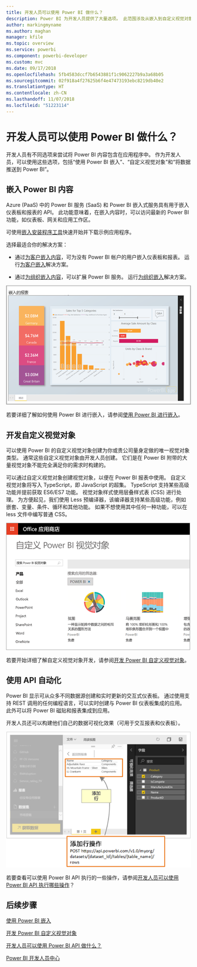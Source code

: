 ```yaml
---
title: 开发人员可以使用 Power BI 做什么？
description: Power BI 为开发人员提供了大量选项。 此范围涉及从嵌入到自定义视觉对象到流式处理数据集。
author: markingmyname
ms.author: maghan
manager: kfile
ms.topic: overview
ms.service: powerbi
ms.component: powerbi-developer
ms.custom: mvc
ms.date: 09/17/2018
ms.openlocfilehash: 5fb4583dccf7b6543881f1c9062227b9a3a68b05
ms.sourcegitcommit: 02f918a4f27625b6f4e47473193ebc8219db40e2
ms.translationtype: HT
ms.contentlocale: zh-CN
ms.lasthandoff: 11/07/2018
ms.locfileid: "51223114"
---
```

# <a name="what-can-developers-do-with-power-bi"></a>开发人员可以使用 Power BI 做什么？

开发人员有不同选项来尝试将 Power BI 内容包含在应用程序中。 作为开发人员，可以使用这些选项，包括“使用 Power BI 嵌入”、“自定义视觉对象”和“将数据推送到 Power BI”。

## <a name="embedding-power-bi-content"></a>嵌入 Power BI 内容

Azure (PaaS) 中的 Power BI 服务 (SaaS) 和 Power BI 嵌入式服务具有用于嵌入仪表板和报表的 API。 此功能意味着，在嵌入内容时，可以访问最新的 Power BI 功能，如仪表板、网关和应用工作区。

可使用[嵌入安装程序工具](https://aka.ms/embedsetup)快速开始并下载示例应用程序。

选择最适合你的解决方案：

* 通过[为客户嵌入内容](embedding.md#embedding-for-your-customers)，可为没有 Power BI 帐户的用户嵌入仪表板和报表。 运行[为客户嵌入](https://aka.ms/embedsetup/AppOwnsData)解决方案。

* 通过[为组织嵌入内容](embedding.md#embedding-for-your-organization)，可以扩展 Power BI 服务。 运行[为组织嵌入](https://aka.ms/embedsetup/UserOwnsData)解决方案。

![PBIE 示例](media/what-can-you-do/what-can-you-do-02.png)

若要详细了解如何使用 Power BI 进行嵌入，请参阅[使用 Power BI 进行嵌入](embedding.md)。

## <a name="developing-custom-visuals"></a>开发自定义视觉对象

可以使用 Power BI 的自定义视觉对象创建为你或贵公司量身定做的唯一视觉对象类型。 通常这些自定义视觉对象由开发人员创建。 它们是在 Power BI 附带的大量视觉对象不能完全满足你的需求时构建的。

可以通过自定义视觉对象创建视觉对象，以便在 Power BI 报表中使用。 自定义视觉对象将写入 TypeScript，即 JavaScript 的超集。 TypeScript 支持某些高级功能并提前获取 ES6/ES7 功能。 视觉对象样式使用层叠样式表 (CSS) 进行处理。 为方便起见，我们使用 Less 预编译器，该编译器支持某些高级功能，例如嵌套、变量、条件、循环和其他功能。 如果不想使用其中任何一种功能，可以在 less 文件中编写普通 CSS。

![CV 示例](media/what-can-you-do/powerbi-custom-visual-store.png)

若要开始详细了解自定义视觉对象开发，请参阅[开发 Power BI 自定义视觉对象](custom-visual-develop-tutorial.md)。

## <a name="using-api-automation"></a>使用 API 自动化

Power BI 显示可从众多不同数据源创建和实时更新的交互式仪表板。 通过使用支持 REST 调用的任何编程语言，可以实时创建与 Power BI 仪表板集成的应用。 此外可以将 Power BI 磁贴和报表集成到应用。

开发人员还可以构建他们自己的数据可视化效果（可用于交互报表和仪表板）。

![推送数据示例](media/what-can-you-do/powerbi-push-data.png)

若要查看可以使用 Power BI API 执行的一些操作，请参阅[开发人员可以使用 Power BI API 执行哪些操作](overview-of-power-bi-rest-api.md)？

## <a name="next-steps"></a>后续步骤

[使用 Power BI 嵌入](embedding.md)  

[开发 Power BI 自定义视觉对象](https://microsoft.github.io/PowerBI-visuals/docs/step-by-step-lab/developing-a-power-bi-custom-visual/)

[开发人员可以使用 Power BI API 做什么？](overview-of-power-bi-rest-api.md)

[Power BI 开发人员中心](https://powerbi.microsoft.com/developers/)